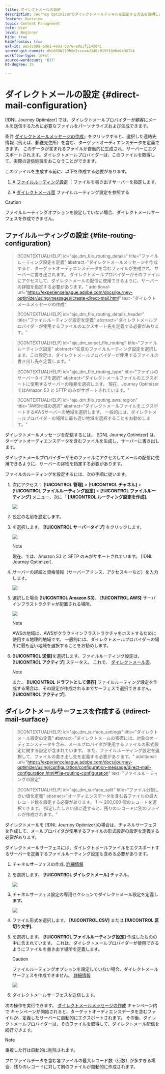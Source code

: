 ```yaml
---
title: ダイレクトメールの設定
description: Journey Optimizerでダイレクトメールチャネルを設定する方法を説明します
feature: Overview
topic: Content Management
role: User
level: Beginner
hide: true
hidefromtoc: true
exl-id: ae5cc885-ade1-4683-b97e-eda1f2142041
source-git-commit: dbb668b219b8d2ccea4d340c019918d6a6e387bb
workflow-type: tm+mt
source-wordcount: '877'
ht-degree: 1%

---
```


# ダイレクトメールの設定 {#direct-mail-configuration}

[!DNL Journey Optimizer] では、ダイレクトメールプロバイダーが顧客にメールを送信するために必要なファイルをパーソナライズおよび生成できます。

条件 [ダイレクトメールメッセージの作成](../messages/create-direct-mail.md)」をクリックすると、選択した連絡先情報（例えば、郵送先住所）を含む、ターゲットオーディエンスデータを定義できます。 このデータが含まれるファイルが自動的に生成され、サーバーにエクスポートされます。ダイレクトメールプロバイダーは、このファイルを取得して、実際の送信処理をおこなうことができます。

このファイルを生成する前に、以下を作成する必要があります。

1. A [ファイルルーティング設定](#file-routing-configuration) ：ファイルを書き出すサーバーを指定します。

1. A [ダイレクトメール面](#direct-mail-surface) ファイルルーティング設定を参照する

>[!CAUTION]
>
>ファイルルーティングオプションを設定していない場合、ダイレクトメールサーフェスを作成できません。

## ファイルルーティングの設定 {#file-routing-configuration}

>[!CONTEXTUALHELP]
>id="ajo_dm_file_routing_details"
>title="ファイルルーティング設定を定義"
>abstract="ダイレクトメールメッセージを作成すると、ターゲットオーディエンスデータを含むファイルが生成され、サーバーに書き出されます。 ダイレクトメールプロバイダーがそのファイルにアクセスして、ダイレクトメールの配信に使用できるように、サーバーの詳細を指定する必要があります。"
>additional-url="https://experienceleague.adobe.com/docs/journey-optimizer/using/messages/create-direct-mail.html" text="ダイレクトメールメッセージの作成"

>[!CONTEXTUALHELP]
>id="ajo_dm_file_routing_details_header"
>title="ファイルルーティング設定を定義"
>abstract="ダイレクトメールプロバイダーが使用するファイルのエクスポート先を定義する必要があります。"

>[!CONTEXTUALHELP]
>id="ajo_dm_select_file_routing"
>title="ファイルルーティング設定"
>abstract="任意のファイルルーティング設定を選択します。この設定は、ダイレクトメールプロバイダーが使用するファイルの書き出し先を定義します。"

>[!CONTEXTUALHELP]
>id="ajo_dm_file_routing_type"
>title="ファイルのサーバータイプを選択"
>abstract="ダイレクトメールファイルのエクスポートに使用するサーバーの種類を選択します。 現在、Journey OptimizerではAmazon S3 と SFTP のみがサポートされています。"

>[!CONTEXTUALHELP]
>id="ajo_dm_file_routing_aws_region"
>title="AWS地域の選択"
>abstract="ダイレクトメールファイルをエクスポートするAWSサーバーの地域を選択します。 一般的には、ダイレクトメールプロバイダーの場所に最も近い地域を選択することをお勧めします。"

ダイレクトメールメッセージを配信するには、 [!DNL Journey Optimizer] は、ターゲットオーディエンスデータを含むファイルを生成し、サーバーに書き出します。

ダイレクトメールプロバイダーがそのファイルにアクセスしてメールの配信に使用できるように、サーバーの詳細を指定する必要があります。

ファイルのルーティングを設定するには、次の手順に従います。

1. 次にアクセス： **[!UICONTROL 管理]** > **[!UICONTROL チャネル]** > **[!UICONTROL ファイルルーティング設定]** > **[!UICONTROL ファイルルーティング]** メニュー、次に「 **[!UICONTROL ルーティング設定を作成]**.

   ![](assets/file-routing-config-button.png)

1. 設定の名前を設定します。

1. を選択します。 **[!UICONTROL サーバータイプ]** をクリックします。

   ![](assets/file-routing-config-type.png)

   >[!NOTE]
   >
   >現在、では、Amazon S3 と SFTP のみがサポートされています。 [!DNL Journey Optimizer].

1. サーバーの詳細と資格情報（サーバーアドレス、アクセスキーなど）を入力します。

   ![](assets/file-routing-config-sftp-details.png)

1. 選択した場合 **[!UICONTROL Amazon S3]**、 **[!UICONTROL AWS]** サーバインフラストラクチャが配置される場所。

   ![](assets/file-routing-config-aws-region.png)

   >[!NOTE]
   >
   >AWSの地域は、AWSがクラウドインフラストラクチャをホストするために使用する地理的地域です。 一般的には、ダイレクトメールプロバイダーの場所に最も近い地域を選択することをお勧めします。

1. **[!UICONTROL 送信]**&#x200B;を選択します。ファイルルーティング設定は、 **[!UICONTROL アクティブ]** ステータス。 これで、 [ダイレクトメール面](#direct-mail-surface).

   >[!NOTE]
   >
   >また、 **[!UICONTROL ドラフトとして保存]** ファイルルーティング設定を作成する場合は、その設定が作成されるまでサーフェスで選択できません。 **[!UICONTROL アクティブ]**.

## ダイレクトメールサーフェスを作成する {#direct-mail-surface}

>[!CONTEXTUALHELP]
>id="ajo_dm_surface_settings"
>title="ダイレクトメール設定の定義"
>abstract="ダイレクトメールの表面には、対象のオーディエンスデータを含み、メールプロバイダが使用するファイルの形式設定に関する設定が含まれています。 また、ファイルルーティング設定を選択して、ファイルの書き出し先を定義する必要があります。"
>additional-url="https://experienceleague.adobe.com/docs/journey-optimizer/using/configuration/configuration-message/direct-mail-configuration.html#file-routing-configuration" text="ファイルルーティングの設定"

<!--
>[!CONTEXTUALHELP]
>id="ajo_dm_surface_sort"
>title="Define the sort order"
>abstract="If you select this option, the sort will be by profile ID, ascending or descending. If you unselect it, the sorting configuration defined when creating the direct mail message within a journey or a campaign."-->

>[!CONTEXTUALHELP]
>id="ajo_dm_surface_split"
>title="ファイル分割しきい値を定義"
>abstract="オーディエンスデータを含む各ファイルの最大レコード数を設定する必要があります。 1 ～ 200,000 個のレコードを選択できます。 指定したしきい値に達すると、残りのレコードに別のファイルが作成されます。"

ダイレクトメールを [!DNL Journey Optimizer]の場合は、チャネルサーフェスを作成して、メールプロバイダが使用するファイルの形式設定の設定を定義する必要があります。

ダイレクトメールサーフェスには、ダイレクトメールファイルをエクスポートするサーバーを定義するファイルルーティング設定も含める必要があります。

1. チャネルサーフェスの作成. [詳細情報](channel-surfaces.md)

1. を選択します。 **[!UICONTROL ダイレクトメール]** チャネル。

   ![](assets/surface-direct-mail-channel.png)

1. チャネルサーフェス設定の専用セクションでダイレクトメール設定を定義します。

   ![](assets/surface-direct-mail-settings.png)

   <!--![](assets/surface-direct-mail-settings-with-insertion.png)-->

1. ファイル形式を選択します。 **[!UICONTROL CSV]** または **[!UICONTROL 区切り文字]**.

1. を選択します。 **[!UICONTROL ファイルルーティング設定]** 作成したものの中に含まれています。 これは、ダイレクトメールプロバイダーが使用できるようにファイルを書き出す場所を定義します。

   >[!CAUTION]
   >
   >ファイルルーティングオプションを設定していない場合、ダイレクトメールサーフェスを作成できません。 [詳細情報](#file-routing-configuration)

   ![](assets/surface-direct-mail-file-routing.png)

   <!--![](assets/surface-direct-mail-file-routing-with-insertion.png)-->

1. ダイレクトメールサーフェスを送信します。

次の操作を実行できます。 [ダイレクトメールメッセージの作成](../messages/create-direct-mail.md) キャンペーン内で キャンペーンが開始されると、ターゲットオーディエンスデータを含むファイルが、定義したサーバーに自動的にエクスポートされます。 その後、ダイレクトメールプロバイダーは、そのファイルを取得して、ダイレクトメール配信を続行できます。

>[!NOTE]
>
>重複した行は自動的に削除されます。
>
>プロファイルデータを含む各ファイルの最大レコード数（行数）が多すぎる場合、残りのレコードに対して別のファイルが自動的に作成されます。

<!--
    In the **[!UICONTROL Insertion]** section, you can choose to automatically remove duplicate rows.

    Define the maximum number of records (i.e. rows) for each file containing profile data. After the specified threshold is reached, another file will be created for the remaining records.

    ![](assets/surface-direct-mail-split.png)

    For example, if there are 100,000 records in the file and the threshold limit is set to 60,000, the records will be split into two files. The first file will contain 60,000 rows, and the second file will contain the remaining 40,000 rows.

    >[!NOTE]
    >
    >NOTE You can set any number between 1 and 200,000 records, meaning each file must contain at least 1 row and no more than 200,000 rows.

-->
